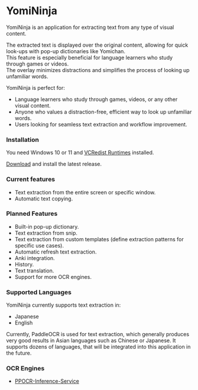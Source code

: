 # YomiNinja

YomiNinja is an application for extracting text from any type of visual content.

The extracted text is displayed over the original content, allowing for quick look-ups with pop-up dictionaries like Yomichan. <br>
This feature is especially beneficial for language learners who study through games or videos.  <br>
The overlay minimizes distractions and simplifies the process of looking up unfamiliar words. 


YomiNinja is perfect for:

- Language learners who study through games, videos, or any other visual content.
- Anyone who values a distraction-free, efficient way to look up unfamiliar words.
- Users looking for seamless text extraction and workflow improvement.

### Installation

You need Windows 10 or 11 and [VCRedist Runtimes](https://www.techpowerup.com/download/visual-c-redistributable-runtime-package-all-in-one/) installed. <br>

[Download](https://github.com/matt-m-o/YomiNinja/releases) and install the latest release.


### Current features

- Text extraction from the entire screen or specific window.
- Automatic text copying.


### Planned Features

- Built-in pop-up dictionary.
- Text extraction from snip.
- Text extraction from custom templates (define extraction patterns for specific use cases).
- Automatic refresh text extraction.
- Anki integration.
- History.
- Text translation.
- Support for more OCR engines.


### Supported Languages

YomiNinja currently supports text extraction in:

- Japanese
- English

Currently, PaddleOCR is used for text extraction, which generally produces very good results in Asian languages such as Chinese or Japanese.
It supports dozens of languages, that will be integrated into this application in the future. <br>

### OCR Engines

- [PPOCR-Inference-Service](https://github.com/matt-m-o/PPOCR-Inference-Service)
